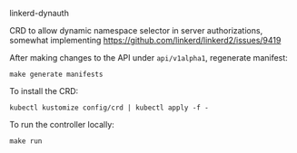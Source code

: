 linkerd-dynauth

CRD to allow dynamic namespace selector in server authorizations, somewhat
implementing https://github.com/linkerd/linkerd2/issues/9419

After making changes to the API under `api/v1alpha1`, regenerate manifest:

```
make generate manifests
```

To install the CRD:

```
kubectl kustomize config/crd | kubectl apply -f -
```

To run the controller locally:

```
make run
```
